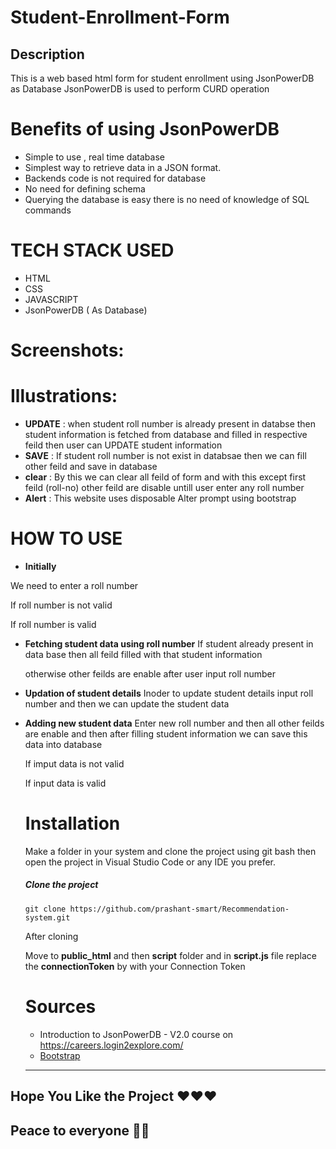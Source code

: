 # Student-Enrollment-Form
## Description 
This is a web based html form for student enrollment using JsonPowerDB as Database 
JsonPowerDB is used to perform CURD operation 


# Benefits of using JsonPowerDB
* Simple to use , real time database
* Simplest way to retrieve data in a JSON format.
* Backends code is not required for database 
* No need for defining schema 
* Querying the database is easy there is no need  of knowledge of SQL commands

# TECH STACK USED
* HTML
* CSS
* JAVASCRIPT 
* JsonPowerDB ( As Database)

# Screenshots:

# Illustrations:
* **UPDATE** : when student roll number is already present in databse then student information is fetched from database and filled in respective feild then user can UPDATE student information 
* **SAVE** : If student roll number is not exist in databsae then we can fill other feild and save in database
* **clear** : By this we can clear all feild of form and with this except first feild (roll-no) other feild are disable untill user enter any roll number
* **Alert** : This website uses disposable Alter prompt using bootstrap

# HOW TO USE

* **Initially**

We need to enter a roll number 

If roll number is not valid 

If roll number is valid


* **Fetching student data using roll number**
  If student already present in data base then all feild filled with that student information

  otherwise other feilds are enable after user input roll number
  
* **Updation of student details**
  Inoder to update student details input roll number and then we can update the student data

* **Adding new student data**
  Enter new roll number and then all other feilds are enable and then after filling student information we can save this data into database
  
    If imput data is not valid

    If input data is valid 
  
  # Installation
  
  Make a folder in your system and clone the project using git bash then open the project in Visual Studio Code or any IDE you prefer.
  ##### Clone the project 
  ```
  git clone https://github.com/prashant-smart/Recommendation-system.git
  ```
  After cloning 
  
  Move to **public_html** and then **script** folder and in **script.js** file replace the **connectionToken** by with your Connection Token
  
  # Sources
  * Introduction to JsonPowerDB - V2.0 course  on https://careers.login2explore.com/
  * [Bootstrap](https://getbootstrap.com/docs/5.0/getting-started/introduction/) 
  
  --------------------
## Hope You Like the Project ❤️❤️❤️
## Peace to everyone 🙏🏻
